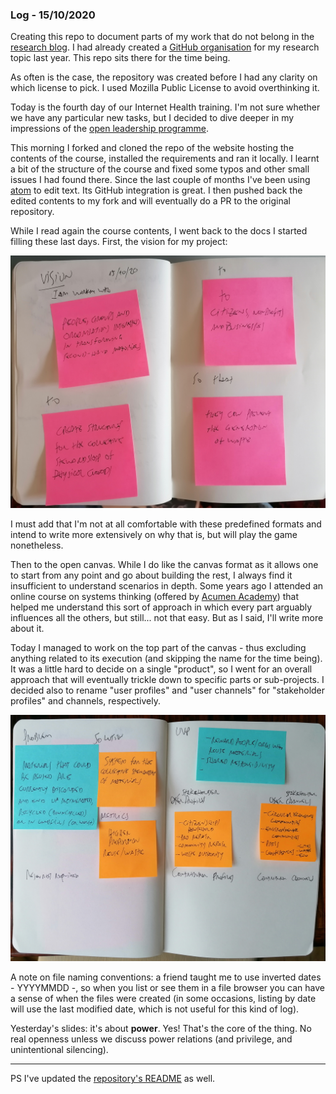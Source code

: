 ### Log - 15/10/2020

Creating this repo to document parts of my work that do not belong in the [research blog](https://is.efeefe.me/opendott). I had already created a [GitHub organisation](https://github.com/opendott-smartcities/) for my research topic last year. This repo sits there for the time being.

As often is the case, the repository was created before I had any clarity on which license to pick. I used Mozilla Public License to avoid overthinking it.

Today is the fourth day of our Internet Health training. I'm not sure whether we have any particular new tasks, but I decided to dive deeper in my impressions of the [open leadership programme](https://mozilla.github.io/open-leadership-training-series/).

This morning I forked and cloned the repo of the website hosting the contents of the course, installed the requirements and ran it locally. I learnt a bit of the structure of the course and fixed some typos and other small issues I had found there. Since the last couple of months I've been using [atom](https://atom.io/) to edit text. Its GitHub integration is great. I then pushed back the edited contents to my fork and will eventually do a PR to the original repository.

While I read again the course contents, I went back to the docs I started filling these last days. First, the vision for my project:

![](vision.jpg)

I must add that I'm not at all comfortable with these predefined formats and intend to write more extensively on why that is, but will play the game nonetheless.

Then to the open canvas. While I do like the canvas format as it allows one to start from any point and go about building the rest, I always find it insufficient to understand scenarios in depth. Some years ago I attended an online course on systems thinking (offered by [Acumen Academy](https://www.acumenacademy.org/courseCatalog/)) that helped me understand this sort of approach in which every part arguably influences all the others, but still... not that easy. But as I said, I'll write more about it.

Today I managed to work on the top part of the canvas - thus excluding anything related to its execution (and skipping the name for the time being). It was a little hard to decide on a single "product", so I went for an overall approach that will eventually trickle down to specific parts or sub-projects. I decided also to rename "user profiles" and "user channels" for "stakeholder profiles" and channels, respectively.

![](open-canvas-top.jpg)

A note on file naming conventions: a friend taught me to use inverted dates - YYYYMMDD -, so when you list or see them in a file browser you can have a sense of when the files were created (in some occasions, listing by date will use the last modified date, which is not useful for this kind of log).

Yesterday's slides: it's about **power**. Yes! That's the core of the thing. No real openness unless we discuss power relations (and privilege, and unintentional silencing).

---

PS I've updated the [repository's README](https://github.com/opendott-smartcities/waste-prevention) as well.
